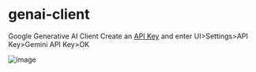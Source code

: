 # genai-client
Google Generative AI Client
Create an [API Key](https://aistudio.google.com/app/apikey) and enter UI>Settings>API Key>Gemini API Key>OK

![image](https://github.com/user-attachments/assets/9d049443-eec4-4a2d-ac9e-0c1e27f18d0c)
